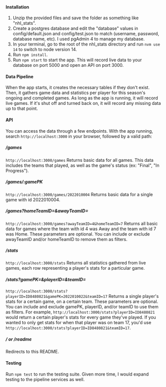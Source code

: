 #### Installation
1. Unzip the provided files and save the folder as something like "nhl_stats".
2. Create a postgres database and edit the "database" values in config/default.json and config/test.json to match (username, password, database name, etc). I used pgAdmin 4 to manage my database.
3. In your terminal, go to the root of the nhl_stats directory and run ```nvm use 14``` to switch to node version 14.
4. Run ```npm install```.
5. Run ```npm start``` to start the app. This will record live data to your database on port 5000 and open an API on port 3000.

#### Data Pipeline
When the app starts, it creates the necessary tables if they don't exist. Then, it gathers game data and statistics per player for this season's ongoing and completed games. As long as the app is running, it will record live games. If it's shut off and turned back on, it will record any missing data up to that point.

#### API
You can access the data through a few endpoints. With the app running, search ```http://localhost:3000``` in your browser, followed by a valid path:
##### /games
```http://localhost:3000/games```  Returns basic data for all games. This data includes the teams that played, as well as the game's status (ex: "Final", "In Progress").
##### /games/:gamePK
```http://localhost:3000/games/2022010004```  Returns basic data for a single game with id 2022010004.
##### /games?homeTeamID=&awayTeamID=
```http://localhost:3000/games?awayTeamID=4&homeTeamID=7```  Returns all basic data for games where the team with id 4 was Away and the team with id 7 was Home. These parameters are optional. You can include or exclude awayTeamID and/or homeTeamID to remove them as filters.
##### /stats
```http://localhost:3000/stats``` Returns all statistics gathered from live games, each row representing a player's stats for a particular game.
##### /stats?gamePK=&playerID=&teamID=
```http://localhost:3000/stats?playerID=ID8480821&gamePK=2022010022&teamID=17```  Returns a single player's stats for a certain game, on a certain team. These parameters are optional. You can include and exclude gamePK, playerID, and/or teamID to use them as filters. For example, ```http://localhost:3000/stats?playerID=ID8480821``` would return a certain player's stats for every game they've played. If you wanted to only get stats for when that player was on team 17, you'd use ```http://localhost:3000/stats?playerID=ID8480821&teamID=17```.
##### / or /readme
Redirects to this README.

#### Testing
Run ```npm test``` to run the testing suite. Given more time, I would expand testing to the pipeline services as well.
